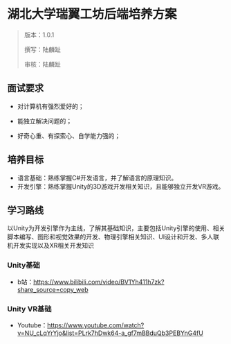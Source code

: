

# 湖北大学瑞翼工坊后端培养方案

> 版本：1.0.1 
>
> 撰写：陆麟趾
>
> 审核：陆麟趾

## 面试要求

- 对计算机有强烈爱好的；

- 能独立解决问题的；

- 好奇心重、有探索心、自学能力强的；

  

## 培养目标

- 语言基础：熟练掌握C#开发语言，并了解语言的原理知识。
- 开发引擎：熟练掌握Unity的3D游戏开发相关知识，且能够独立开发VR游戏。


## 学习路线

以Unity为开发引擎作为主线，了解其基础知识，主要包括Unity引擎的使用、相关脚本编写、图形和视觉效果的开发、物理引擎相关知识、UI设计和开发、多人联机开发实现以及XR相关开发知识


### Unity基础

- b站：https://www.bilibili.com/video/BV1Yh411h7zk?share_source=copy_web

### Unity VR基础

- Youtube：https://www.youtube.com/watch?v=NU_cLqYrYjo&list=PLrk7hDwk64-a_gf7mBBduQb3PEBYnG4fU